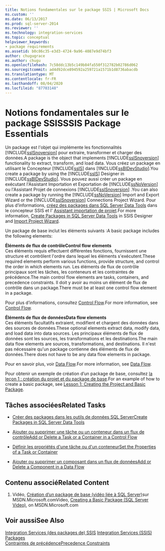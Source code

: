 ```yaml
---
title: Notions fondamentales sur le package SSIS | Microsoft Docs
ms.custom: ''
ms.date: 06/13/2017
ms.prod: sql-server-2014
ms.reviewer: ''
ms.technology: integration-services
ms.topic: conceptual
helpviewer_keywords:
- package requirements
ms.assetid: b0c86c35-e3d3-4724-9a96-4087e9d74bf3
author: chugugrace
ms.author: chugu
ms.openlocfilehash: 7c58ddc13b5c149b84fa550f312782b02786d062
ms.sourcegitcommit: ad4d92dce894592a259721a1571b1d8736abacdb
ms.translationtype: MT
ms.contentlocale: fr-FR
ms.lasthandoff: 08/04/2020
ms.locfileid: "87703148"
---
```

# <a name="ssis-package-essentials"></a><span data-ttu-id="a8a12-102">Notions fondamentales sur le package SSIS</span><span class="sxs-lookup"><span data-stu-id="a8a12-102">SSIS Package Essentials</span></span>
  <span data-ttu-id="a8a12-103">Un package est l'objet qui implémente les fonctionnalités [!INCLUDE[ssISnoversion](../includes/ssisnoversion-md.md)] pour extraire, transformer et charger des données.</span><span class="sxs-lookup"><span data-stu-id="a8a12-103">A package is the object that implements [!INCLUDE[ssISnoversion](../includes/ssisnoversion-md.md)] functionality to extract, transform, and load data.</span></span> <span data-ttu-id="a8a12-104">Vous créez un package en utilisant le Concepteur [!INCLUDE[ssIS](../includes/ssis-md.md)] dans [!INCLUDE[ssBIDevStudio](../includes/ssbidevstudio-md.md)].</span><span class="sxs-lookup"><span data-stu-id="a8a12-104">You create a package by using the [!INCLUDE[ssIS](../includes/ssis-md.md)] Designer in [!INCLUDE[ssBIDevStudio](../includes/ssbidevstudio-md.md)].</span></span> <span data-ttu-id="a8a12-105">Vous pouvez aussi créer un package en exécutant l'Assistant Importation et Exportation de [!INCLUDE[ssNoVersion](../includes/ssnoversion-md.md)] ou l'Assistant Projet de connexions [!INCLUDE[ssISnoversion](../includes/ssisnoversion-md.md)] .</span><span class="sxs-lookup"><span data-stu-id="a8a12-105">You can also create a package by running the [!INCLUDE[ssNoVersion](../includes/ssnoversion-md.md)] Import and Export Wizard or the [!INCLUDE[ssISnoversion](../includes/ssisnoversion-md.md)] Connections Project Wizard.</span></span> <span data-ttu-id="a8a12-106">Pour plus d’informations, [créez des packages dans SQL Server Data Tools](create-packages-in-sql-server-data-tools.md) dans le concepteur SSIS et l' [Assistant importation de projet](../../2014/integration-services/import-project-wizard.md).</span><span class="sxs-lookup"><span data-stu-id="a8a12-106">For more information, [Create Packages in SQL Server Data Tools](create-packages-in-sql-server-data-tools.md) in SSIS Designer and [Import Project Wizard](../../2014/integration-services/import-project-wizard.md).</span></span>  
  
 <span data-ttu-id="a8a12-107">Un package de base inclut les éléments suivants :</span><span class="sxs-lookup"><span data-stu-id="a8a12-107">A basic package includes the following elements:</span></span>  
  
 <span data-ttu-id="a8a12-108">**Éléments de flux de contrôle**</span><span class="sxs-lookup"><span data-stu-id="a8a12-108">**Control flow elements**</span></span>  
 <span data-ttu-id="a8a12-109">Ces éléments requis effectuent différentes fonctions, fournissent une structure et contrôlent l'ordre dans lequel les éléments s'exécutent.</span><span class="sxs-lookup"><span data-stu-id="a8a12-109">These required elements perform various functions, provide structure, and control the order in which elements run.</span></span> <span data-ttu-id="a8a12-110">Les éléments de flux de contrôle principaux sont les tâches, les conteneurs et les contraintes de précédence.</span><span class="sxs-lookup"><span data-stu-id="a8a12-110">The main control flow elements are tasks, containers, and precedence constraints.</span></span> <span data-ttu-id="a8a12-111">Il doit y avoir au moins un élément de flux de contrôle dans un package.</span><span class="sxs-lookup"><span data-stu-id="a8a12-111">There must be at least one control flow element in a package.</span></span>  
  
 <span data-ttu-id="a8a12-112">Pour plus d’informations, consultez [Control Flow](control-flow/control-flow.md).</span><span class="sxs-lookup"><span data-stu-id="a8a12-112">For more information, see [Control Flow](control-flow/control-flow.md).</span></span>  
  
 <span data-ttu-id="a8a12-113">**Éléments de flux de données**</span><span class="sxs-lookup"><span data-stu-id="a8a12-113">**Data flow elements**</span></span>  
 <span data-ttu-id="a8a12-114">Ces éléments facultatifs extraient, modifient et chargent des données dans des sources de données.</span><span class="sxs-lookup"><span data-stu-id="a8a12-114">These optional elements extract data, modify data, and load data into data sources.</span></span> <span data-ttu-id="a8a12-115">Les principaux éléments de flux de données sont les sources, les transformations et les destinations.</span><span class="sxs-lookup"><span data-stu-id="a8a12-115">The main data flow elements are sources, transformations, and destinations.</span></span> <span data-ttu-id="a8a12-116">Il n'est pas nécessaire qu'un package contienne des éléments de flux de données.</span><span class="sxs-lookup"><span data-stu-id="a8a12-116">There does not have to be any data flow elements in package.</span></span>  
  
 <span data-ttu-id="a8a12-117">Pour en savoir plus, voir [Data Flow](data-flow/data-flow.md).</span><span class="sxs-lookup"><span data-stu-id="a8a12-117">For more information, see [Data Flow](data-flow/data-flow.md).</span></span>  
  
 <span data-ttu-id="a8a12-118">Pour obtenir un exemple de création d’un package de base, consultez [la leçon 1 : création du projet et du package de base](lesson-1-create-a-project-and-basic-package-with-ssis.md).</span><span class="sxs-lookup"><span data-stu-id="a8a12-118">For an example of how to create a basic package, see [Lesson 1: Creating the Project and Basic Package](lesson-1-create-a-project-and-basic-package-with-ssis.md).</span></span>  
  
## <a name="related-tasks"></a><span data-ttu-id="a8a12-119">Tâches associées</span><span class="sxs-lookup"><span data-stu-id="a8a12-119">Related Tasks</span></span>  
  
-   [<span data-ttu-id="a8a12-120">Créer des packages dans les outils de données SQL Server</span><span class="sxs-lookup"><span data-stu-id="a8a12-120">Create Packages in SQL Server Data Tools</span></span>](create-packages-in-sql-server-data-tools.md)  
  
-   [<span data-ttu-id="a8a12-121">Ajouter ou supprimer une tâche ou un conteneur dans un flux de contrôle</span><span class="sxs-lookup"><span data-stu-id="a8a12-121">Add or Delete a Task or a Container in a Control Flow</span></span>](control-flow/add-or-delete-a-task-or-a-container-in-a-control-flow.md)  
  
-   [<span data-ttu-id="a8a12-122">Définir les propriétés d'une tâche ou d'un conteneur</span><span class="sxs-lookup"><span data-stu-id="a8a12-122">Set the Properties of a Task or Container</span></span>](../../2014/integration-services/set-the-properties-of-a-task-or-container.md)  
  
-   [<span data-ttu-id="a8a12-123">Ajouter ou supprimer un composant dans un flux de données</span><span class="sxs-lookup"><span data-stu-id="a8a12-123">Add or Delete a Component in a Data Flow</span></span>](data-flow/add-or-delete-a-component-in-a-data-flow.md)  
  
## <a name="related-content"></a><span data-ttu-id="a8a12-124">Contenu associé</span><span class="sxs-lookup"><span data-stu-id="a8a12-124">Related Content</span></span>  
  
1.  <span data-ttu-id="a8a12-125">Vidéo, [Création d’un package de base (vidéo liée à SQL Server)](https://go.microsoft.com/fwlink/?LinkId=131023)sur MSDN.Microsoft.com</span><span class="sxs-lookup"><span data-stu-id="a8a12-125">Video, [Creating a Basic Package (SQL Server Video)](https://go.microsoft.com/fwlink/?LinkId=131023), on MSDN.Microsoft.com</span></span>  
  
## <a name="see-also"></a><span data-ttu-id="a8a12-126">Voir aussi</span><span class="sxs-lookup"><span data-stu-id="a8a12-126">See Also</span></span>  
 <span data-ttu-id="a8a12-127">[Integration Services &#40;des packages de&#41; SSIS](../../2014/integration-services/integration-services-ssis-packages.md) </span><span class="sxs-lookup"><span data-stu-id="a8a12-127">[Integration Services &#40;SSIS&#41; Packages](../../2014/integration-services/integration-services-ssis-packages.md) </span></span>  
 [<span data-ttu-id="a8a12-128">Contraintes de précédence</span><span class="sxs-lookup"><span data-stu-id="a8a12-128">Precedence Constraints</span></span>](control-flow/precedence-constraints.md)  
  
  
